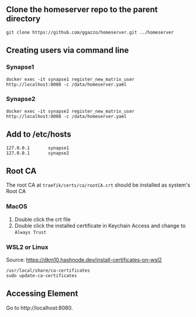## Clone the homeserver repo to the parent directory

	git clone https://github.com/ggazzo/homeserver.git ../homeserver

## Creating users via command line

### Synapse1

	docker exec -it synapse1 register_new_matrix_user http://localhost:8008 -c /data/homeserver.yaml

### Synapse2
	docker exec -it synapse2 register_new_matrix_user http://localhost:8008 -c /data/homeserver.yaml

## Add to /etc/hosts

	127.0.0.1       synapse1
	127.0.0.1       synapse2

## Root CA

The root CA at `traefik/certs/ca/rootCA.crt` should be installed as system's  Root CA

### MacOS

1. Double click the crt file
2. Double click the installed certificate in Keychain Access and change to `Always Trust`

### WSL2 or Linux

Source: https://dkm10.hashnode.dev/install-certificates-on-wsl2

	/usr/local/share/ca-certificates
	sudo update-ca-certificates

## Accessing Element

Go to http://localhost:8080.

